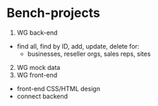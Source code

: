 ﻿# Bench-projects

1. WG back-end
  - find all, find by ID, add, update, delete for:
    - businesses, reseller orgs, sales reps, sites
2. WG mock data
3. WG front-end
  - front-end CSS/HTML design
  - connect backend
